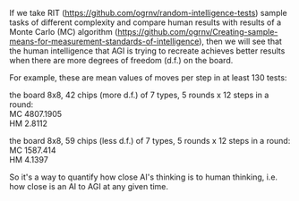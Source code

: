 
If we take RIT (https://github.com/ogrnv/random-intelligence-tests) sample tasks of different complexity and compare human results
with results of a Monte Carlo (MC) algorithm (https://github.com/ogrnv/Creating-sample-means-for-measurement-standards-of-intelligence), then we will see that the human intelligence that AGI is trying to recreate achieves better results when there are more degrees of freedom (d.f.) on the board.

For example, these are mean values of moves per step in at least 130 tests:

the board 8x8, 42 chips (more d.f.) of 7 types, 5 rounds x 12 steps in a round:  
MC 4807.1905  
HM 2.8112
 
the board 8x8, 59 chips (less d.f.) of 7 types, 5 rounds x 12 steps in a round:  
MC 1587.414  
HM 4.1397

So it's a way to quantify how close AI's thinking is to human thinking, i.e. how close is an AI to AGI at any given time. 

